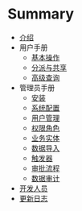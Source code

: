 # Summary

* [介绍](index.md)
* 用户手册
    * [基本操作](manual/basic.md)
    * [分派与共享](manual/shares.md)
    * [高级查询](manual/adv-filter.md)
* 管理员手册
    * [安装](admin/install.md)
    * [系统配置](admin/general.md)
    * [用户管理](admin/users.md)
    * [权限角色](admin/privileges.md)
    * [业务实体](admin/meta-entity.md)
    * [数据导入](admin/data-import.md)
    * [触发器](admin/triggers.md)
    * [审批流程](admin/approval.md)
    * [数据审计](admin/auditing.md)
* [开发人员](dev/index.md)
* [更新日志](dev/changelog.md)

